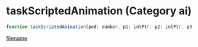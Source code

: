 # taskScriptedAnimation (Category ai)

```js
function taskScriptedAnimation(ped: number, p1: intPtr, p2: intPtr, p3: intPtr, p4: number, p5: number): Array
```

[filename](taskScriptedAnimation_m.md ':include')